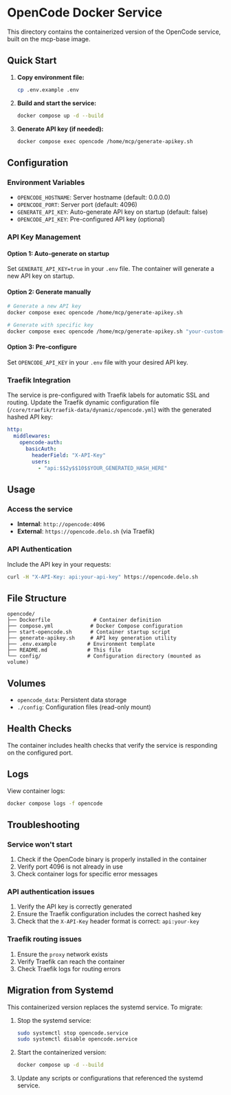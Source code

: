 # OpenCode Docker Service

This directory contains the containerized version of the OpenCode service, built on the mcp-base image.

## Quick Start

1. **Copy environment file:**
   ```bash
   cp .env.example .env
   ```

2. **Build and start the service:**
   ```bash
   docker compose up -d --build
   ```

3. **Generate API key (if needed):**
   ```bash
   docker compose exec opencode /home/mcp/generate-apikey.sh
   ```

## Configuration

### Environment Variables

- `OPENCODE_HOSTNAME`: Server hostname (default: 0.0.0.0)
- `OPENCODE_PORT`: Server port (default: 4096)
- `GENERATE_API_KEY`: Auto-generate API key on startup (default: false)
- `OPENCODE_API_KEY`: Pre-configured API key (optional)

### API Key Management

#### Option 1: Auto-generate on startup
Set `GENERATE_API_KEY=true` in your `.env` file. The container will generate a new API key on startup.

#### Option 2: Generate manually
```bash
# Generate a new API key
docker compose exec opencode /home/mcp/generate-apikey.sh

# Generate with specific key
docker compose exec opencode /home/mcp/generate-apikey.sh "your-custom-key"
```

#### Option 3: Pre-configure
Set `OPENCODE_API_KEY` in your `.env` file with your desired API key.

### Traefik Integration

The service is pre-configured with Traefik labels for automatic SSL and routing. Update the Traefik dynamic configuration file (`/core/traefik/traefik-data/dynamic/opencode.yml`) with the generated hashed API key:

```yaml
http:
  middlewares:
    opencode-auth:
      basicAuth:
        headerField: "X-API-Key"
        users:
          - "api:$$2y$$10$$YOUR_GENERATED_HASH_HERE"
```

## Usage

### Access the service
- **Internal**: `http://opencode:4096`
- **External**: `https://opencode.delo.sh` (via Traefik)

### API Authentication
Include the API key in your requests:
```bash
curl -H "X-API-Key: api:your-api-key" https://opencode.delo.sh
```

## File Structure

```
opencode/
├── Dockerfile              # Container definition
├── compose.yml            # Docker Compose configuration
├── start-opencode.sh      # Container startup script
├── generate-apikey.sh     # API key generation utility
├── .env.example          # Environment template
├── README.md             # This file
└── config/               # Configuration directory (mounted as volume)
```

## Volumes

- `opencode_data`: Persistent data storage
- `./config`: Configuration files (read-only mount)

## Health Checks

The container includes health checks that verify the service is responding on the configured port.

## Logs

View container logs:
```bash
docker compose logs -f opencode
```

## Troubleshooting

### Service won't start
1. Check if the OpenCode binary is properly installed in the container
2. Verify port 4096 is not already in use
3. Check container logs for specific error messages

### API authentication issues
1. Verify the API key is correctly generated
2. Ensure the Traefik configuration includes the correct hashed key
3. Check that the `X-API-Key` header format is correct: `api:your-key`

### Traefik routing issues
1. Ensure the `proxy` network exists
2. Verify Traefik can reach the container
3. Check Traefik logs for routing errors

## Migration from Systemd

This containerized version replaces the systemd service. To migrate:

1. Stop the systemd service:
   ```bash
   sudo systemctl stop opencode.service
   sudo systemctl disable opencode.service
   ```

2. Start the containerized version:
   ```bash
   docker compose up -d --build
   ```

3. Update any scripts or configurations that referenced the systemd service.

